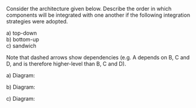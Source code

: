 <panel header="{{ icon_Q_A }} Integration order">

Consider the architecture given below. Describe the order in which components will be integrated with one another if the following integration strategies were adopted.

a)	top-down<br>
b)	bottom-up<br>
c)	sandwich

Note that dashed arrows show dependencies (e.g. A depends on B, C and D, and is therefore higher-level than B, C and D).

<pic eager src="{{baseUrl}}/integration/approaches/topDownVsBottomUp/images/abc.png" height="190" />
<p/>

<panel type="seamless" header="{{ icon_A }} Answer" minimized>

a) Diagram:

<pic eager src="{{baseUrl}}/integration/approaches/topDownVsBottomUp/images/aAnswer.png" height="230" />
<p/>

b) Diagram:

<pic eager src="{{baseUrl}}/integration/approaches/topDownVsBottomUp/images/bAnswer.png" height="230" />
<p/>

c) Diagram:

<pic eager src="{{baseUrl}}/integration/approaches/topDownVsBottomUp/images/cAnswer.png" height="230" />
<p/>

</panel>
</panel>

